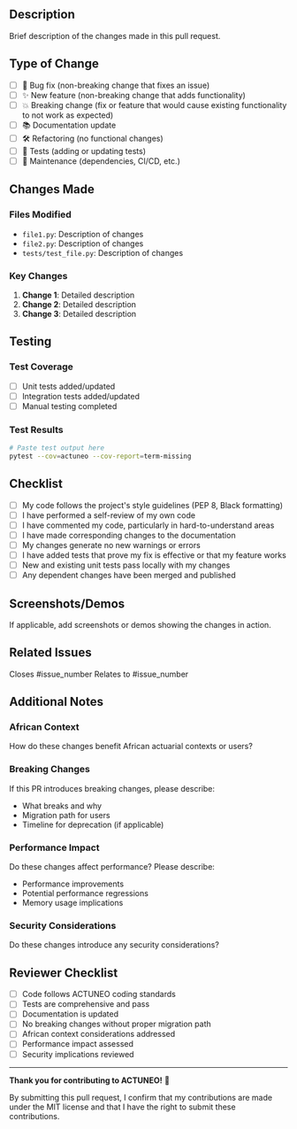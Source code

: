 ## Description
Brief description of the changes made in this pull request.

## Type of Change
- [ ] 🐛 Bug fix (non-breaking change that fixes an issue)
- [ ] ✨ New feature (non-breaking change that adds functionality)
- [ ] 💥 Breaking change (fix or feature that would cause existing functionality to not work as expected)
- [ ] 📚 Documentation update
- [ ] 🛠️ Refactoring (no functional changes)
- [ ] 🧪 Tests (adding or updating tests)
- [ ] 🔧 Maintenance (dependencies, CI/CD, etc.)

## Changes Made
### Files Modified
- `file1.py`: Description of changes
- `file2.py`: Description of changes
- `tests/test_file.py`: Description of changes

### Key Changes
1. **Change 1**: Detailed description
2. **Change 2**: Detailed description
3. **Change 3**: Detailed description

## Testing
### Test Coverage
- [ ] Unit tests added/updated
- [ ] Integration tests added/updated
- [ ] Manual testing completed

### Test Results
```bash
# Paste test output here
pytest --cov=actuneo --cov-report=term-missing
```

## Checklist
- [ ] My code follows the project's style guidelines (PEP 8, Black formatting)
- [ ] I have performed a self-review of my own code
- [ ] I have commented my code, particularly in hard-to-understand areas
- [ ] I have made corresponding changes to the documentation
- [ ] My changes generate no new warnings or errors
- [ ] I have added tests that prove my fix is effective or that my feature works
- [ ] New and existing unit tests pass locally with my changes
- [ ] Any dependent changes have been merged and published

## Screenshots/Demos
If applicable, add screenshots or demos showing the changes in action.

## Related Issues
Closes #issue_number
Relates to #issue_number

## Additional Notes
### African Context
How do these changes benefit African actuarial contexts or users?

### Breaking Changes
If this PR introduces breaking changes, please describe:
- What breaks and why
- Migration path for users
- Timeline for deprecation (if applicable)

### Performance Impact
Do these changes affect performance? Please describe:
- Performance improvements
- Potential performance regressions
- Memory usage implications

### Security Considerations
Do these changes introduce any security considerations?

## Reviewer Checklist
- [ ] Code follows ACTUNEO coding standards
- [ ] Tests are comprehensive and pass
- [ ] Documentation is updated
- [ ] No breaking changes without proper migration path
- [ ] African context considerations addressed
- [ ] Performance impact assessed
- [ ] Security implications reviewed

---

**Thank you for contributing to ACTUNEO!** 🎉

By submitting this pull request, I confirm that my contributions are made under the MIT license and that I have the right to submit these contributions.
